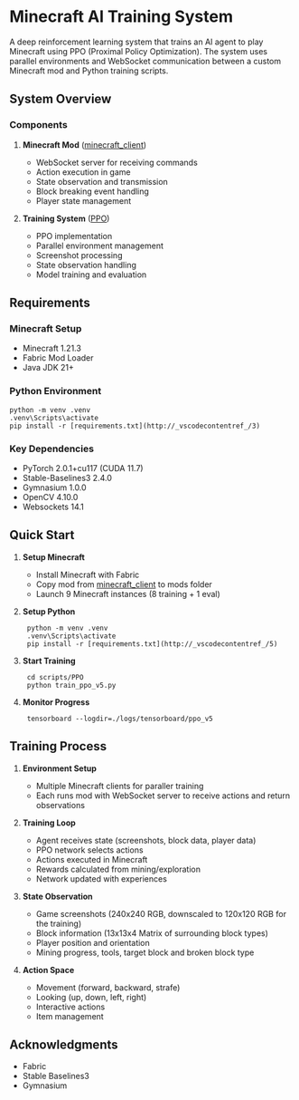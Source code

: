 # Minecraft AI Training System

A deep reinforcement learning system that trains an AI agent to play Minecraft using PPO (Proximal Policy Optimization). The system uses parallel environments and WebSocket communication between a custom Minecraft mod and Python training scripts.

## System Overview

### Components
1. **Minecraft Mod** ([minecraft_client](http://_vscodecontentref_/1))
   - WebSocket server for receiving commands
   - Action execution in game
   - State observation and transmission
   - Block breaking event handling
   - Player state management

2. **Training System** ([PPO](http://_vscodecontentref_/2))
   - PPO implementation
   - Parallel environment management
   - Screenshot processing
   - State observation handling
   - Model training and evaluation

## Requirements

### Minecraft Setup
- Minecraft 1.21.3
- Fabric Mod Loader
- Java JDK 21+

### Python Environment

    python -m venv .venv
    .venv\Scripts\activate
    pip install -r [requirements.txt](http://_vscodecontentref_/3)

### Key Dependencies
- PyTorch 2.0.1+cu117 (CUDA 11.7)
- Stable-Baselines3 2.4.0
- Gymnasium 1.0.0
- OpenCV 4.10.0
- Websockets 14.1

## Quick Start

1. **Setup Minecraft**
   - Install Minecraft with Fabric
   - Copy mod from [minecraft_client](http://_vscodecontentref_/4) to mods folder
   - Launch 9 Minecraft instances (8 training + 1 eval)

2. **Setup Python**

        python -m venv .venv
        .venv\Scripts\activate
        pip install -r [requirements.txt](http://_vscodecontentref_/5)

3. **Start Training**

        cd scripts/PPO
        python train_ppo_v5.py

4. **Monitor Progress**

        tensorboard --logdir=./logs/tensorboard/ppo_v5

## Training Process

1. **Environment Setup**
   - Multiple Minecraft clients for paraller training
   - Each runs mod with WebSocket server to receive actions and return observations

2. **Training Loop**
   - Agent receives state (screenshots, block data, player data)
   - PPO network selects actions
   - Actions executed in Minecraft
   - Rewards calculated from mining/exploration
   - Network updated with experiences

3. **State Observation**
   - Game screenshots (240x240 RGB, downscaled to 120x120 RGB for the training)
   - Block information (13x13x4 Matrix of surrounding block types)
   - Player position and orientation
   - Mining progress, tools, target block and broken block type

4. **Action Space**
   - Movement (forward, backward, strafe)
   - Looking (up, down, left, right)
   - Interactive actions
   - Item management



## Acknowledgments
   - Fabric
   - Stable Baselines3
   - Gymnasium
